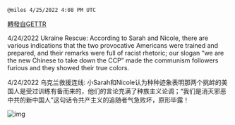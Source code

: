 
`@miles 4/25/2022 4:08 PM UTC`

[轉發自GETTR](https://gettr.com/post/p171gyl2d0d)

4/24/2022 Ukraine Rescue: According to Sarah and Nicole, there are various indications that the two provocative Americans were trained and prepared, and their remarks were full of racist rhetoric; our slogan “we are the new Chinese to take down the CCP” made the communism followers furious and they showed their true colors.

4/24/2022 乌克兰救援连线: 小Sarah和Nicole认为种种迹象表明那两个挑衅的美国人是受过训练有备而来的，他们的言论充满了种族主义论调；“我们是消灭邪恶中共的新中国人”这句话令共产主义的追随者气急败坏，原形毕露！



![img](https://media.gettr.com/group9/getter/2022/04/25/16/5f53615e-b14e-af32-1d77-ccf6086de080/out.jpg)
